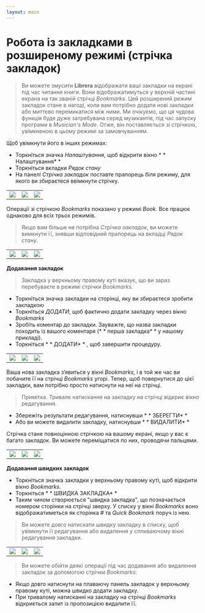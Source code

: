 ```yaml
---
layout: main
---
```


# Робота із закладками в розширеному режимі (стрічка закладок)

> Ви можете змусити **Librera** відображати ваші закладки на екрані під час читання книги. Вони відображатимуться у верхній частині екрана на так званій стрічці _Bookmarks_. Цей розширений режим закладок стане в нагоді, коли вам потрібно додати нові закладки або миттєво перемикатися між ними.
> Ми очікуємо, що ця чудова функція буде дуже затребувана серед музикантів, під час запуску програми в _Musician's Mode_. Отже, він поставляється зі стрічкою, увімкненою в цьому режимі за замовчуванням.

Щоб увімкнути його в інших режимах:

* Торкніться значка _Налаштування_, щоб відкрити вікно * * Налаштування* * 
* Торкніться вкладки _Рядок стану_
* На панелі _Стрічка закладок_ поставте прапорець біля режиму, для якого ви збираєтеся ввімкнути стрічку.

||||
|-|-|-|
|![](1.jpg)|![](2.jpg)|![](3.jpg)|

Операції зі стрічкою _Bookmarks_ показано у режимі _Book_. Все працює однаково для всіх трьох режимів.

> Якщо вам більше не потрібна _Стрічка закладок_, ви можете вимкнути її, знявши відповідний прапорець на вкладці _Рядок стану_.

||||
|-|-|-|
|![](4.jpg)|![](5.jpg)|![](6.jpg)|


**Додавання закладок**

> Закладка у верхньому правому куті вказує, що ви зараз перебуваєте в режимі стрічки _Bookmarks_.

* Торкніться значка закладки на сторінці, яку ви збираєтеся зробити закладкою
* Торкніться _ДОДАТИ_, щоб фактично додати закладку через вікно _Bookmarks_
* Зробіть коментар до закладки. Зауважте, що назва закладки походить із вашого коментаря (* * перша закладка* *  у нашому прикладі).
* Торкніться * * ДОДАТИ* * , щоб завершити процедуру.

||||
|-|-|-|
|![](7.jpg)|![](8.jpg)|![](9.jpg)|

Ваша нова закладка з’явиться у вікні _Bookmarks_, і в той же час ви побачите її на стрічці _Bookmarks_ угорі. Тепер, щоб повернутися до цієї закладки, вам потрібно просто натиснути на неї на стрічці.

> Примітка. Тривале натискання на закладку на стрічці відкриє вікно редагування.
* Збережіть результати редагування, натиснувши * * ЗБЕРЕГТИ* * 
* Або ви можете видалити закладку, натиснувши * * ВИДАЛИТИ* * 

Стрічка стане повноцінною стрічкою на вашому екрані, якщо у вас є багато закладок. Ви можете переміщатися по них, проводячи пальцями.

||||
|-|-|-|
|![](10.jpg)|![](15.jpg)|![](11.jpg)|

**Додавання швидких закладок**

* Торкніться значка закладки у верхньому правому куті, щоб відкрити вікно _Bookmarks_.
* Торкніться * * ШВИДКА ЗАКЛАДКА* * 
* Таким чином створюється &quot;швидка закладка&quot;, що позначається номером сторінки на стрічці зверху. У списку у вікні _Bookmarks_ воно відображатиметься як сторінка # та _Quick Bookmark_ поруч із нею.
> Ви можете довго натискати швидку закладку в списку, щоб увімкнути її редагування або видалення у спливаючому вікні редагування закладки.

||||
|-|-|-|
|![](12.jpg)|![](13.jpg)|![](14.jpg)|

> Ви можете обійти деякі операції під час додавання або видалення закладок за допомогою стрічки _Bookmarks_:

* Якщо довго натиснути на плаваючу панель закладок у верхньому правому куті, можна швидко додати закладку.
* При тривалому натисканні на закладку на стрічці _Bookmarks_ відкриється запит із пропозицією видалити її.
